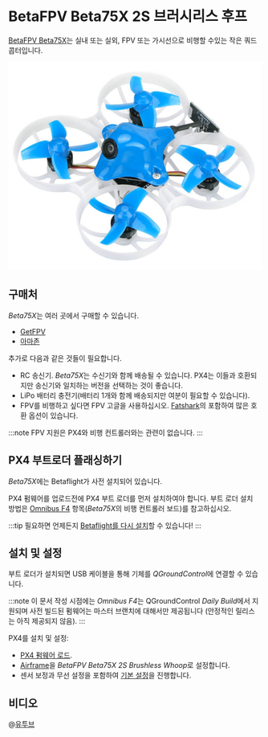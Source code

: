 # BetaFPV Beta75X 2S 브러시리스 후프

[BetaFPV Beta75X](https://betafpv.com/products/beta75x-2s-whoop-quadcopter)는 실내 또는 실외, FPV 또는 가시선으로 비행할 수있는 작은 쿼드콥터입니다.

![BetaFPV Beta75X](../../assets/hardware/betafpv_beta75x.jpg)

## 구매처

*Beta75X*는 여러 곳에서 구매할 수 있습니다.

- [GetFPV](https://www.getfpv.com/beta75x-2s-brushless-whoop-micro-quadcopter-xt30-frsky.html)
- [아마존](https://www.amazon.com/BETAFPV-Beta75X-Brushless-Quadcopter-Smartaudio/dp/B07H86XSPW)

추가로 다음과 같은 것들이 필요합니다.

- RC 송신기. *Beta75X*는 수신기와 함께 배송될 수 있습니다. PX4는 이들과 호환되지만 송신기와 일치하는 버전을 선택하는 것이 좋습니다.
- LiPo 배터리 충전기(배터리 1개와 함께 배송되지만 여분이 필요할 수 있습니다).
- FPV를 비행하고 싶다면 FPV 고글을 사용하십시오. [Fatshark](https://www.fatshark.com/product/dominator-hd-v3-fpv-headset-goggles/)의 포함하여 많은 호환 옵션이 있습니다.
    
:::note FPV
지원은 PX4와 비행 컨트롤러와는 관련이 없습니다.
:::

## PX4 부트로더 플래싱하기

*Beta75X*에는 Betaflight가 사전 설치되어 있습니다.

PX4 펌웨어를 업로드전에 PX4 부트 로더를 먼저 설치하여야 합니다. 부트 로더 설치 방법은 [Omnibus F4](../flight_controller/omnibus_f4_sd.md#bootloader) 항목(*Beta75X*의 비행 컨트롤러 보드)를 참고하십시오.

:::tip
필요하면 언제든지 [Betaflight를 다시 설치](../advanced_config/bootloader_update_from_betaflight.md#reinstall_betaflight)할 수 있습니다!
:::

## 설치 및 설정

부트 로더가 설치되면 USB 케이블을 통해 기체를 *QGroundControl*에 연결할 수 있습니다.

:::note
이 문서 작성 시점에는 *Omnibus F4*는 QGroundControl *Daily Build*에서 지원되며 사전 빌드된 펌웨어는 마스터 브랜치에 대해서만 제공됩니다 (안정적인 릴리스는 아직 제공되지 않음).
:::

PX4를 설치 및 설정:

- [PX4 펌웨어 로드](../config/firmware.md). 
- [Airframe](../config/airframe.md)을 *BetaFPV Beta75X 2S Brushless Whoop*로 설정합니다.
- 센서 보정과 무선 설정을 포함하여 [기본 설정](../config/README.md)을 진행합니다.

## 비디오

@[유투브](https://youtu.be/_-O0kv0Qsh4)